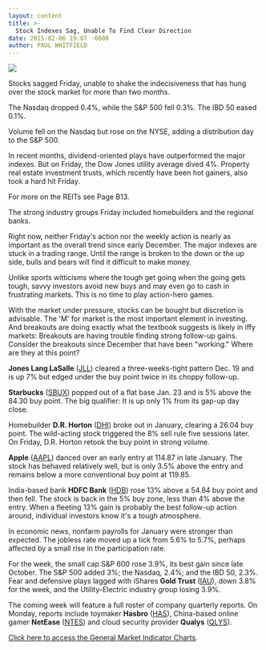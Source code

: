 ```yaml
---
layout: content
title: >-
  Stock Indexes Sag, Unable To Find Clear Direction
date: 2015-02-06 19:07 -0800
author: PAUL WHITFIELD
---
```






![](https://www.investors.com/wp-content/uploads/ibd-migrated-images/MPv_150209_635588335856581244.png)










Stocks sagged Friday, unable to shake the indecisiveness that has hung over the stock market for more than two months.


The Nasdaq dropped 0.4%, while the S&P 500 fell 0.3%. The IBD 50 eased 0.1%.


Volume fell on the Nasdaq but rose on the NYSE, adding a distribution day to the S&P 500.


In recent months, dividend-oriented plays have outperformed the major indexes. But on Friday, the Dow Jones utility average dived 4%. Property real estate investment trusts, which recently have been hot gainers, also took a hard hit Friday.


For more on the REITs see Page B13.


The strong industry groups Friday included homebuilders and the regional banks.


Right now, neither Friday's action nor the weekly action is nearly as important as the overall trend since early December. The major indexes are stuck in a trading range. Until the range is broken to the down or the up side, bulls and bears will find it difficult to make money.


Unlike sports witticisms where the tough get going when the going gets tough, savvy investors avoid new buys and may even go to cash in frustrating markets. This is no time to play action-hero games.


With the market under pressure, stocks can be bought but discretion is advisable. The 'M' for market is the most important element in investing. And breakouts are doing exactly what the textbook suggests is likely in iffy markets: Breakouts are having trouble finding strong follow-up gains. Consider the breakouts since December that have been "working." Where are they at this point?


**Jones Lang LaSalle** ([JLL](https://research.investors.com/quote.aspx?symbol=JLL)) cleared a three-weeks-tight pattern Dec. 19 and is up 7% but edged under the buy point twice in its choppy follow-up.


**Starbucks** ([SBUX](https://research.investors.com/quote.aspx?symbol=SBUX)) popped out of a flat base Jan. 23 and is 5% above the 84.30 buy point. The big qualifier: It is up only 1% from its gap-up day close.


Homebuilder **D.R. Horton** ([DHI](https://research.investors.com/quote.aspx?symbol=DHI)) broke out in January, clearing a 26.04 buy point. The wild-acting stock triggered the 8% sell rule five sessions later. On Friday, D.R. Horton retook the buy point in strong volume.


**Apple** ([AAPL](https://research.investors.com/quote.aspx?symbol=AAPL)) danced over an early entry at 114.87 in late January. The stock has behaved relatively well, but is only 3.5% above the entry and remains below a more conventional buy point at 119.85.


India-based bank **HDFC Bank** ([HDB](https://research.investors.com/quote.aspx?symbol=HDB)) rose 13% above a 54.84 buy point and then fell. The stock is back in the 5% buy zone, less than 4% above the entry. When a fleeting 13% gain is probably the best follow-up action around, individual investors know it's a tough atmosphere.


In economic news, nonfarm payrolls for January were stronger than expected. The jobless rate moved up a tick from 5.6% to 5.7%, perhaps affected by a small rise in the participation rate.


For the week, the small cap S&P 600 rose 3.9%, its best gain since late October. The S&P 500 added 3%; the Nasdaq, 2.4%; and the IBD 50, 2.3%. Fear and defensive plays lagged with iShares **Gold Trust** ([IAU](https://research.investors.com/quote.aspx?symbol=IAU)), down 3.8% for the week, and the Utility-Electric industry group losing 3.9%.


The coming week will feature a full roster of company quarterly reports. On Monday, reports include toymaker **Hasbro** ([HAS](https://research.investors.com/quote.aspx?symbol=HAS)), China-based online gamer **NetEase** ([NTES](https://research.investors.com/quote.aspx?symbol=NTES)) and cloud security provider **Qualys** ([QLYS](https://research.investors.com/quote.aspx?symbol=QLYS)).


[Click here to access the General Market Indicator Charts](https://www.investors.com/pdf/GMI_020915.pdf).




